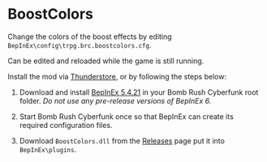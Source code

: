 # BoostColors

Change the colors of the boost effects by editing `BepInEx\config\trpg.brc.boostcolors.cfg`.

Can be edited and reloaded while the game is still running.

Install the mod via [Thunderstore](https://thunderstore.io/c/bomb-rush-cyberfunk/p/TRPG/BoostColors/), or by following the steps below:

1. Download and install [BepInEx 5.4.21](https://github.com/BepInEx/BepInEx/releases/tag/v5.4.21) in your Bomb Rush Cyberfunk root folder. *Do not use any pre-release versions of BepInEx 6.*

2. Start Bomb Rush Cyberfunk once so that BepInEx can create its required configuration files.

3. Download `BoostColors.dll` from the [Releases](https://github.com/TRPG0/BRC-BoostColors/releases) page put it into `BepInEx\plugins`.